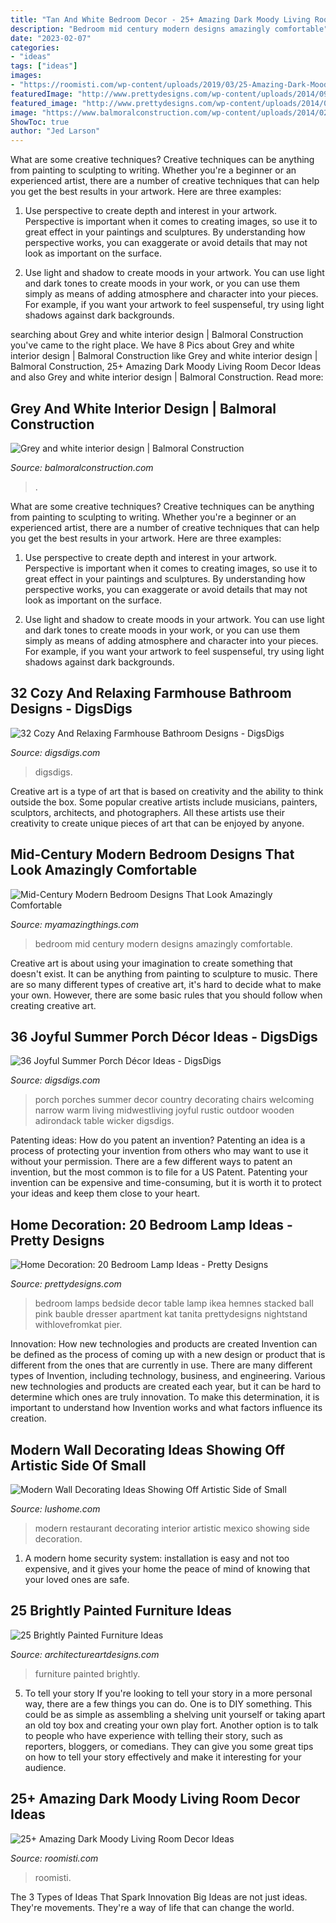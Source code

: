 ```yaml
---
title: "Tan And White Bedroom Decor - 25+ Amazing Dark Moody Living Room Decor Ideas"
description: "Bedroom mid century modern designs amazingly comfortable"
date: "2023-02-07"
categories:
- "ideas"
tags: ["ideas"]
images:
- "https://roomisti.com/wp-content/uploads/2019/03/25-Amazing-Dark-Moody-Living-Room-Decor-Ideas-17.jpg"
featuredImage: "http://www.prettydesigns.com/wp-content/uploads/2014/09/White-Bedroom-Lamps.jpg"
featured_image: "http://www.prettydesigns.com/wp-content/uploads/2014/09/White-Bedroom-Lamps.jpg"
image: "https://www.balmoralconstruction.com/wp-content/uploads/2014/02/grey-white-cosy-room-balmoral-whistler.jpg"
ShowToc: true
author: "Jed Larson"
---
```



What are some creative techniques?
Creative techniques can be anything from painting to sculpting to writing. Whether you're a beginner or an experienced artist, there are a number of creative techniques that can help you get the best results in your artwork. Here are three examples:
1. Use perspective to create depth and interest in your artwork. Perspective is important when it comes to creating images, so use it to great effect in your paintings and sculptures. By understanding how perspective works, you can exaggerate or avoid details that may not look as important on the surface.

2. Use light and shadow to create moods in your artwork. You can use light and dark tones to create moods in your work, or you can use them simply as means of adding atmosphere and character into your pieces. For example, if you want your artwork to feel suspenseful, try using light shadows against dark backgrounds.

	

		
searching about Grey and white interior design | Balmoral Construction you've came to the right place. We have 8 Pics about Grey and white interior design | Balmoral Construction like Grey and white interior design | Balmoral Construction, 25+ Amazing Dark Moody Living Room Decor Ideas and also Grey and white interior design | Balmoral Construction. Read more:
		
    
## Grey And White Interior Design | Balmoral Construction

<img loading=lazy src="https://www.balmoralconstruction.com/wp-content/uploads/2014/02/grey-white-cosy-room-balmoral-whistler.jpg" onerror="this.onerror=null;this.src='https://tse3.mm.bing.net/th?id=OIP.T5IV3qInpjj1HVGUfZwBLgHaLJ&amp;pid=15.1';" alt="Grey and white interior design | Balmoral Construction">

_Source: balmoralconstruction.com_

>. 

	

What are some creative techniques?
Creative techniques can be anything from painting to sculpting to writing. Whether you're a beginner or an experienced artist, there are a number of creative techniques that can help you get the best results in your artwork. Here are three examples:
1. Use perspective to create depth and interest in your artwork. Perspective is important when it comes to creating images, so use it to great effect in your paintings and sculptures. By understanding how perspective works, you can exaggerate or avoid details that may not look as important on the surface.

2. Use light and shadow to create moods in your artwork. You can use light and dark tones to create moods in your work, or you can use them simply as means of adding atmosphere and character into your pieces. For example, if you want your artwork to feel suspenseful, try using light shadows against dark backgrounds.

    
## 32 Cozy And Relaxing Farmhouse Bathroom Designs - DigsDigs

<img loading=lazy src="https://www.digsdigs.com/photos/cozy-and-relaxing-farmhouse-bathroom-designs-28-554x739.jpg" onerror="this.onerror=null;this.src='https://tse1.mm.bing.net/th?id=OIP._rTjx4JR4ZXuEJOguqYxDAHaJ4&amp;pid=15.1';" alt="32 Cozy And Relaxing Farmhouse Bathroom Designs - DigsDigs">

_Source: digsdigs.com_

>digsdigs. 

	

Creative art is a type of art that is based on creativity and the ability to think outside the box. Some popular creative artists include musicians, painters, sculptors, architects, and photographers. All these artists use their creativity to create unique pieces of art that can be enjoyed by anyone.

    
## Mid-Century Modern Bedroom Designs That Look Amazingly Comfortable

<img loading=lazy src="http://myamazingthings.com/wp-content/uploads/2017/08/minimal-bedroom-5.jpg" onerror="this.onerror=null;this.src='https://tse1.mm.bing.net/th?id=OIP.cmH5FmwBtd8kTHelubmimgHaLH&amp;pid=15.1';" alt="Mid-Century Modern Bedroom Designs That Look Amazingly Comfortable">

_Source: myamazingthings.com_

>bedroom mid century modern designs amazingly comfortable. 

	

Creative art is about using your imagination to create something that doesn't exist. It can be anything from painting to sculpture to music. There are so many different types of creative art, it's hard to decide what to make your own. However, there are some basic rules that you should follow when creating creative art.

    
## 36 Joyful Summer Porch Décor Ideas - DigsDigs

<img loading=lazy src="http://www.digsdigs.com/photos/joyful-summer-porch-decor-ideas-33.jpg" onerror="this.onerror=null;this.src='https://tse1.mm.bing.net/th?id=OIP.rGztzf3oE1cAK_uHscaOKAHaJ4&amp;pid=15.1';" alt="36 Joyful Summer Porch Décor Ideas - DigsDigs">

_Source: digsdigs.com_

>porch porches summer decor country decorating chairs welcoming narrow warm living midwestliving joyful rustic outdoor wooden adirondack table wicker digsdigs. 

	

Patenting ideas: How do you patent an invention?
Patenting an idea is a process of protecting your invention from others who may want to use it without your permission. There are a few different ways to patent an invention, but the most common is to file for a US Patent. Patenting your invention can be expensive and time-consuming, but it is worth it to protect your ideas and keep them close to your heart.

    
## Home Decoration: 20 Bedroom Lamp Ideas - Pretty Designs

<img loading=lazy src="http://www.prettydesigns.com/wp-content/uploads/2014/09/White-Bedroom-Lamps.jpg" onerror="this.onerror=null;this.src='https://tse2.mm.bing.net/th?id=OIP.v4uSgs3Ih6tBpZAogsMTywHaLG&amp;pid=15.1';" alt="Home Decoration: 20 Bedroom Lamp Ideas - Pretty Designs">

_Source: prettydesigns.com_

>bedroom lamps bedside decor table lamp ikea hemnes stacked ball pink bauble dresser apartment kat tanita prettydesigns nightstand withlovefromkat pier. 

	

Innovation: How new technologies and products are created
Invention can be defined as the process of coming up with a new design or product that is different from the ones that are currently in use. There are many different types of Invention, including technology, business, and engineering. 
 Various new technologies and products are created each year, but it can be hard to determine which ones are truly innovation. To make this determination, it is important to understand how Invention works and what factors influence its creation.

    
## Modern Wall Decorating Ideas Showing Off Artistic Side Of Small

<img loading=lazy src="https://www.lushome.com/wp-content/uploads/2013/11/modern-wall-decoration-interior-decorating-malamen-6.jpg" onerror="this.onerror=null;this.src='https://tse1.mm.bing.net/th?id=OIP._BK7GbIgTVuZbTESDzU2mwHaEw&amp;pid=15.1';" alt="Modern Wall Decorating Ideas Showing Off Artistic Side of Small">

_Source: lushome.com_

>modern restaurant decorating interior artistic mexico showing side decoration. 

	

1. A modern home security system: installation is easy and not too expensive, and it gives your home the peace of mind of knowing that your loved ones are safe. 

    
## 25 Brightly Painted Furniture Ideas

<img loading=lazy src="https://www.architectureartdesigns.com/wp-content/uploads/2013/06/253-630x942.jpg" onerror="this.onerror=null;this.src='https://tse3.mm.bing.net/th?id=OIP.sDEQrrEc9YdJ9UsCdI0XQwHaLE&amp;pid=15.1';" alt="25 Brightly Painted Furniture Ideas">

_Source: architectureartdesigns.com_

>furniture painted brightly. 

	

5. To tell your story
If you're looking to tell your story in a more personal way, there are a few things you can do. One is to DIY something. This could be as simple as assembling a shelving unit yourself or taking apart an old toy box and creating your own play fort. Another option is to talk to people who have experience with telling their story, such as reporters, bloggers, or comedians. They can give you some great tips on how to tell your story effectively and make it interesting for your audience.

    
## 25+ Amazing Dark Moody Living Room Decor Ideas

<img loading=lazy src="https://roomisti.com/wp-content/uploads/2019/03/25-Amazing-Dark-Moody-Living-Room-Decor-Ideas-17.jpg" onerror="this.onerror=null;this.src='https://tse4.mm.bing.net/th?id=OIP.AMxjeUbfPlutYY1QifJQxQHaLH&amp;pid=15.1';" alt="25+ Amazing Dark Moody Living Room Decor Ideas">

_Source: roomisti.com_

>roomisti. 

	

The 3 Types of Ideas That Spark Innovation
Big Ideas are not just ideas. They're movements. They're a way of life that can change the world.

